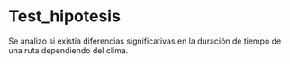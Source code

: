 # Test_hipotesis
Se analizo si existía diferencias significativas en la duración de tiempo de una ruta dependiendo del clima.
